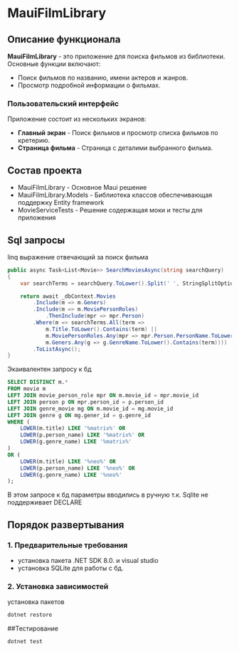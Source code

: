 # MauiFilmLibrary

## Описание функционала

**MauiFilmLibrary** - это приложение для поиска фильмов из библиотеки. Основные функции включают:

- Поиск фильмов по названию, имени актеров и жанров.
- Просмотр подробной информации о фильмах.

### Пользовательский интерфейс

Приложение состоит из нескольких экранов:
- **Главный экран** - Поиск фильмов и просмотр списка фильмов по кретерию.
- **Страница фильма** - Страница с деталими выбранного фильма.

## Состав проекта

* MauiFilmLibrary - Основное Maui решение 
* MauiFilmLibrary.Models - Библиотека классов обеспечивающая поддержку Entity framework
* MovieServiceTests - Решение содержащая моки и тесты для приложения

## Sql запросы

linq выражение отвечающий за поиск фильма 

```c#
public async Task<List<Movie>> SearchMoviesAsync(string searchQuery)
{
    var searchTerms = searchQuery.ToLower().Split(' ', StringSplitOptions.RemoveEmptyEntries);

    return await _dbContext.Movies
        .Include(m => m.Geners)
        .Include(m => m.MoviePersonRoles)
            .ThenInclude(mpr => mpr.Person)
        .Where(m => searchTerms.All(term =>
            m.Title.ToLower().Contains(term) ||
            m.MoviePersonRoles.Any(mpr => mpr.Person.PersonName.ToLower().Contains(term)) ||
            m.Geners.Any(g => g.GenreName.ToLower().Contains(term))))
        .ToListAsync();
}
```

Экаивалентен запросу к бд

```sql
SELECT DISTINCT m.*
FROM movie m
LEFT JOIN movie_person_role mpr ON m.movie_id = mpr.movie_id
LEFT JOIN person p ON mpr.person_id = p.person_id
LEFT JOIN genre_movie mg ON m.movie_id = mg.movie_id
LEFT JOIN genre g ON mg.gener_id = g.genre_id
WHERE (
    LOWER(m.title) LIKE '%matrix%' OR
    LOWER(p.person_name) LIKE '%matrix%' OR
    LOWER(g.genre_name) LIKE '%matrix%'
)
OR (
    LOWER(m.title) LIKE '%neo%' OR
    LOWER(p.person_name) LIKE '%neo%' OR
    LOWER(g.genre_name) LIKE '%neo%'
);
```

В этом запросе к бд параметры вводились в ручную т.к. Sqlite не поддерживает DECLARE 

## Порядок развертывания

### 1. Предварительные требования

- установка пакета .NET SDK 8.0. и visual studio
- установка SQLite для работы с бд.

### 2. Установка зависимостей

установка пакетов 

```bash
dotnet restore
```

##Тестирование 
```bash
dotnet test
```
